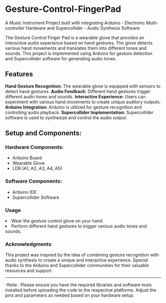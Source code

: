 # Gesture-Control-FingerPad
A Music Instrument Project built with integrating Arduino - Electronic Multi-controller  Hardware and Supercollider - Audio Synthesis Software

The Gesture Control Finger Pad is a wearable glove that provides an interactive audio experience based on hand gestures. The glove detects various hand movements and translates them into different tones and sounds. This project is implemented using Arduino for gesture detection and Supercollider software for generating audio tones.

<H2>Features</H2>

<b>Hand Gesture Recognition:</b> The wearable glove is equipped with sensors to detect hand gestures.
<b>Audio Feedback:</b> Different hand gestures trigger different audio tones and sounds.
<b>Interactive Experience:</b> Users can experiment with various hand movements to create unique auditory outputs.
<b>Arduino Integration:</b> Arduino is utilized for gesture recognition and controlling audio playback.
<b>Supercollider Implementation:</b> Supercollider software is used to synthesize and control the audio output.


<h2>Setup and Components:</h2>

<h3>Hardware Components:</h3>
	<ul>
    <li>Arduino Board</li>
    <li>Wearable Glove</li>
    <li>LDR (A1, A2, A3, A4, A5)</li>
  </ul>	
	
<h3>Software Components:</h3>
<ul>
  <li>Arduino IDE</li>
  <li>Supercollider Software</li>
</ul>

<h3>Usage</h3>

<li>Wear the gesture control glove on your hand.</li>
<li>Perform different hand gestures to trigger various audio tones and sounds.</li>

<h3>Acknowledgments</h3>
This project was inspired by the idea of combining gesture recognition with audio synthesis to create a unique and interactive experience. Special thanks to the Arduino and Supercollider communities for their valuable resources and support.

---

-Note :
Please ensure you have the required libraries and software tools installed before uploading the code to the respective platforms. Adjust the pins and parameters as needed based on your hardware setup.
